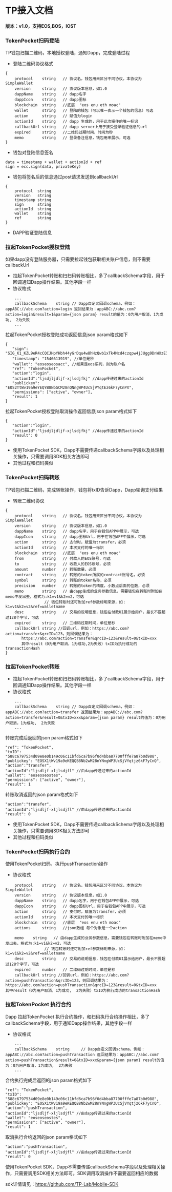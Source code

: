 # TP接入文档

#### 版本：v1.0，支持EOS,BOS，IOST

### TokenPocket扫码登陆

TP钱包扫描二维码，本地授权登陆，通知Dapp，完成登陆过程

- 登陆二维码协议格式
~~~
{
    protocol	string   // 协议名，钱包用来区分不同协议，本协议为 SimpleWallet
    version     string   // 协议版本信息，如1.0
    dappName    string   // dapp名字
    dappIcon    string   // dapp图标
    blockchain  string   //底层  "eos enu eth moac"
    wallet      string   // 登陆的钱包（可以唯一表示一个钱包的信息）可选
    action      string   // 赋值为login
    actionId    string   // dapp 生成的，用于此次操作的唯一标识   
    callbackUrl string   // dapp server上用于接受登录验证信息的url
    expired	    string   //二维码过期时间，时间为秒
    memo	    string   // 登录备注信息，钱包用来展示，可选
}
~~~

- 钱包对登陆信息签名
~~~
data = timestamp + wallet + actionId + ref
sign = ecc.sign(data, privateKey)
~~~


- 钱包将签名后的信息通过post请求发送到callbackUrl
~~~
{
    protocol  string
    version   string
    timestamp string
    sign      string
    actionId  string
    wallet    string
    ref       string
}
~~~

- DAPP验证登陆信息

### 拉起TokenPocket授权登陆
如果dapp没有登陆服务器，只需要拉起钱包获取相关账户信息，则不需要callbackUrl
- 拉起TokenPocket转账和扫扫码转账相比，多了callbackSchema字段，用于回调通知Dapp操作结果。其他字段一样
- 协议格式
~~~
    ...
    callbackSchema    string // Dapp自定义回调schema，例如：appABC://abc.com?action=login 返回结果为：appABC://abc.com?action=login&result=1&param={json param} result的值为：0为用户取消，1为成功,  2为失败
    ...
~~~

拉起TokenPocket授权登陆成功返回信息json param格式如下
~~~
{
   "sign": "SIG_K1_KZL9eR4cCQCJHpYHbh44yGrDqu4w8hHzQwb1xTk4Mcd4czqpw4jJUgg9DnWXzE3r",
   "timestamp": "1546613919", //单位是秒
   "wallet": "eoseoseosacc", //如果是eos系列，则为账户名
   "ref": "TokenPocket",
   "action":"login",
   "actionId":"ljsdjljdljf-xjlsdjfkj" //dapp传递过来的actionId
   "publickey": "EOS2TtWv19a9eYEQYB8NbGCM28nQNngWP4UcSjVYqtEz6kF7yCnPX",
   "permissions": ["active", "owner"],
   "result": 1
}
~~~

拉起TokenPocket授权登陆取消操作返回信息json param格式如下
~~~
{
   "action":"login",
   "actionId":"ljsdjljdljf-xjlsdjfkj" //dapp传递过来的actionId
   "result": 0
}
~~~

- 使用TokenPocket SDK，Dapp不需要传递callbackSchema字段以及处理相关操作，只需要调用SDK相关方法即可
- 其他过程和扫码类似

### TokenPocket扫码转账
TP钱包扫描二维码，完成转账操作，钱包将txID告诉Dapp，Dapp轮询支付结果

- 转账二维码协议
~~~
{
    protocol    string   // 协议名，钱包用来区分不同协议，本协议为 SimpleWallet
    version     string   // 协议版本信息，如1.0
    dappName    string   // dapp名字，用于在钱包APP中展示，可选
    dappIcon    string   // dapp图标Url，用于在钱包APP中展示，可选
    action      string   // 支付时，赋值为transfer，必须
    actionId    string   // 本次支付的唯一标识
    blockchain  string   //底层  "eos enu eth moac"
    from        string   // 付款人的EOS账号，可选
    to          string   // 收款人的EOS账号，必须
    amount      number   // 转账数量，必须
    contract    string   // 转账的token所属的contract账号名，必须
    symbol      string   // 转账的token名称，必须
    precision   number   // 转账的token的精度，小数点后面的位数，必须
    memo        string   // 由dapp生成的业务参数信息，需要钱包在转账时附加在memo中发出去，格式为:k1=v1&k2=v2，可选
			     // 钱包转账时还可附加ref参数标明来源，如：k1=v1&k2=v2&ref=walletname
    desc	    string   // 交易的说明信息，钱包在付款UI展示给用户，最长不要超过128个字节，可选			     
    expired	    string   // 二维码过期时间，单位是秒
    callbackUrl string //回调url，例如：https://abc.com?action=transfer&qrcID=123，则回调结果为：
       https://abc.com?action=transfer&qrcID=123&result=0&txID=xxx
       其中result（0为用户取消，1为成功,2为失败）txID为执行成功的transactionHash
}
~~~

### 拉起TokenPocket转账
- 拉起TokenPocket转账和扫扫码转账相比，多了callbackSchema字段，用于回调通知Dapp操作结果。其他字段一样
- 协议格式
~~~
    ...
    callbackSchema    string // Dapp自定义回调schema，例如：appABC://abc.com?action=transfer 返回结果为：appABC://abc.com?action=transfer&result=0&txID=xxx&param={json param} result的值为：0为用户取消，1为成功,  2为失败
    ...
~~~

转账完成后返回的json param格式如下
~~~
"ref": "TokenPocket",
"txID": "588c6797534d09e8e0b149c06c11bfd6ca7b96f0d4bba87700fffe7a87b0d988",
"publickey": "EOSX1tWv19a9eKEQQB8Nb2wM28nYNngWP3UcSjVYqtjz6kF7yCnQ",
"action":"transfer",
"actionId":"ljsdljf-xljlsdjfl" //由dapp传递过来的actionId
"wallet": "eoseoseostes",
"permissions": ["active", "owner"],
"result": 1
~~~

转账取消返回的json param格式如下
~~~
"action":"transfer",
"actionId":"ljsdljf-xljlsdjfl" //由dapp传递过来的actionId
"result": 0
~~~


- 使用TokenPocket SDK，Dapp不需要传递callbackSchema字段以及处理相关操作，只需要调用SDK相关方法即可
- 其他过程和扫码类似

### TokenPocket扫码执行合约
使用TokenPocket扫码，执行pushTransaction操作
- 协议格式
~~~
    protocol    string   // 协议名，钱包用来区分不同协议，本协议为 SimpleWallet
    version     string   // 协议版本信息，如1.0
    dappName    string   // dapp名字，用于在钱包APP中展示，可选
    dappIcon    string   // dapp图标Url，用于在钱包APP中展示，可选
    action      string   // 支付时，赋值为transfer，必须
    actionId    string   // 本次支付的唯一标识
    blockchain  string   //底层  "eos enu eth moac"
    actions     string   //json数组 每个对象是一个action

    memo    string   // 由dapp生成的业务参数信息，需要钱包在转账时附加在memo中发出去，格式为:k1=v1&k2=v2，可选
			     // 钱包转账时还可附加ref参数标明来源，如：k1=v1&k2=v2&ref=walletname
    desc	    string   // 交易的说明信息，钱包在付款UI展示给用户，最长不要超过128个字节，可选			     
    expired	    number   // 二维码过期时间，单位是秒
    callbackUrl string //回调url，例如：https://abc.com?action=pushTransaction&qrcID=123，则回调结果为：
https://abc.com?action=pushTransaction&qrcID=123&result=0&txID=xxx
其中result（0为用户取消，1为成功,  2为失败）txID为执行成功的transactionHash 
~~~

### 拉起TokenPocket 执行合约
Dapp 拉起TokenPocket 执行合约操作，和扫码执行合约操作相比，多了callbackSchema字段，用于通知Dapp操作结果，其他字段一样
- 协议格式
~~~
    ...
    callbackSchema    string     // Dapp自定义回调schema，例如：appABC://abc.com?action=pushTransaction 返回结果为：appABC://abc.com?action=pushTransaction&result=0&txID=xxx&param={json param} result的值为：0为用户取消，1为成功,  2为失败
    ...
~~~


合约执行完成后返回的json param格式如下
~~~
"ref": "TokenPocket",
"txID": "588c6797534d09e8e0b149c06c11bfd6ca7b96f0d4bba87700fffe7a87b0d988",
"publickey": "EOSX1tWv19a9eKEQQB8Nb2wM28nYNngWP3UcSjVYqtjz6kF7yCnQ",
"action":"pushTransaction",
"actionId":"ljsdljf-xljlsdjfl" //由dapp传递过来的actionId
"wallet": "eoseoseostes",
"permissions": ["active", "owner"],
"result": 1
~~~

取消执行合约返回的json param格式如下
~~~
"action":"pushTransaction",
"actionId":"ljsdljf-xljlsdjfl" //由dapp传递过来的actionId
"result": 0
~~~

使用TokenPocket SDK，Dapp不需要传递callbackSchema字段以及处理相关操作，只需要调用SDK相关方法即可。SDK调用取消操作不需要返回相应的数据

sdk详情请见：https://github.com/TP-Lab/Mobile-SDK
